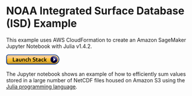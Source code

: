 NOAA Integrated Surface Database (ISD) Example
==============================================


This example uses AWS CloudFormation to create an Amazon SageMaker Jupyter Notebook with Julia v1.4.2.

[![cloudformation-launch-stack](cloudformation/cloudformation-launch-stack.png)](https://console.aws.amazon.com/cloudformation/home?region=us-east-1#/stacks/new?stackName=NOAAISD&templateURL=https://s3.amazonaws.com/docs.opendata.aws/cloudformation/julia-1.4.2-notebook.yaml)

The Jupyter notebook shows an example of how to efficiently sum values stored in a large number of NetCDF files housed on Amazon S3 using the [Julia programming language](https://julialang.org/).
